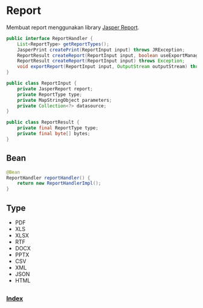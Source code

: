 # Report

Membuat report menggunakan library [Jasper Report](https://community.jaspersoft.com/documentation/).

``` java
public interface ReportHandler {
	List<ReportType> getReportTypes();
	JasperPrint createPrint(ReportInput input) throws JRException;
	ReportResult createReport(ReportInput input, boolean useExportManager) throws Exception;
	ReportResult createReport(ReportInput input) throws Exception;
	void exportReport(ReportInput input, OutputStream outputStream) throws Exception;
}

public class ReportInput {
	private JasperReport report; 
	private ReportType type;
	private MapStringObject parameters;
	private Collection<?> datasource;
}

public class ReportResult {
	private final ReportType type;	
	private final byte[] bytes;
}
```

## Bean

``` java
@Bean
ReportHandler reportHandler() {
    return new ReportHandlerImpl();
}
```

## Type

* PDF
* XLS
* XLSX
* RTF
* DOCX
* PPTX
* CSV
* XML
* JSON
* HTML

##

### [Index](./index.md)
